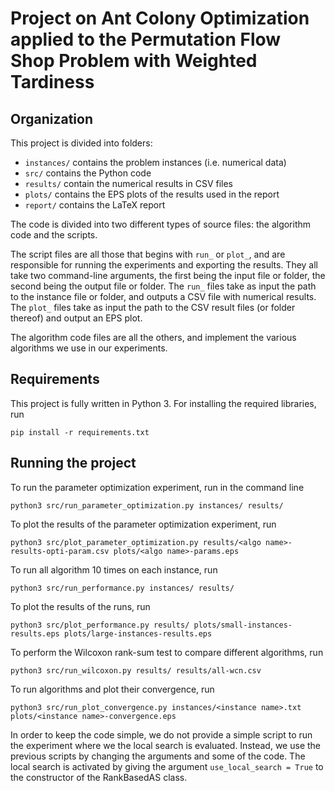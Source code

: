 # Project on Ant Colony Optimization applied to the Permutation Flow Shop Problem with Weighted Tardiness

## Organization

This project is divided into folders:

* `instances/` contains the problem instances (i.e. numerical data)
* `src/` contains the Python code
* `results/` contain the numerical results in CSV files
* `plots/` contains the EPS plots of the results used in the report
* `report/` contains the LaTeX report


The code is divided into two different types of source files: the algorithm code
and the scripts.

The script files are all those that begins with `run_` or `plot_`, and are
responsible for running the experiments and exporting the results. They all take
two command-line arguments, the first being the input file or folder, the second
being the output file or folder. The `run_` files take as input the path to the
instance file or folder, and outputs a CSV file with numerical results. The
`plot_` files take as input the path to the CSV result files (or folder thereof)
and output an EPS plot.

The algorithm code files are all the others, and implement the various
algorithms we use in our experiments.

## Requirements

This project is fully written in Python 3. For installing the required
libraries, run

```
pip install -r requirements.txt
```

## Running the project

To run the parameter optimization experiment, run in the command line

```
python3 src/run_parameter_optimization.py instances/ results/
```
To plot the results of the parameter optimization experiment, run

```
python3 src/plot_parameter_optimization.py results/<algo name>-results-opti-param.csv plots/<algo name>-params.eps
```

To run all algorithm 10 times on each instance, run

```
python3 src/run_performance.py instances/ results/
```

To plot the results of the runs, run

```
python3 src/plot_performance.py results/ plots/small-instances-results.eps plots/large-instances-results.eps
```

To perform the Wilcoxon rank-sum test to compare different algorithms, run

```
python3 src/run_wilcoxon.py results/ results/all-wcn.csv
```

To run algorithms and plot their convergence, run

```
python3 src/run_plot_convergence.py instances/<instance name>.txt plots/<instance name>-convergence.eps
```

In order to keep the code simple, we do not provide a simple script to run the
experiment where we the local search is evaluated. Instead, we use the previous
scripts by changing the arguments and some of the code. The local search is
activated by giving the argument `use_local_search = True` to the constructor
of the RankBasedAS class.
